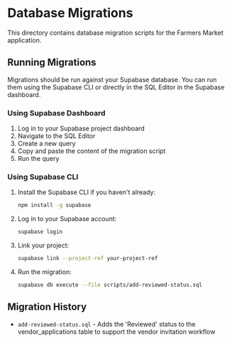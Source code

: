# Database Migrations

This directory contains database migration scripts for the Farmers Market application.

## Running Migrations

Migrations should be run against your Supabase database. You can run them using the Supabase CLI or directly in the SQL Editor in the Supabase dashboard.

### Using Supabase Dashboard

1. Log in to your Supabase project dashboard
2. Navigate to the SQL Editor
3. Create a new query
4. Copy and paste the content of the migration script
5. Run the query

### Using Supabase CLI

1. Install the Supabase CLI if you haven't already:
   ```bash
   npm install -g supabase
   ```
2. Log in to your Supabase account:
   ```bash
   supabase login
   ```
3. Link your project:
   ```bash
   supabase link --project-ref your-project-ref
   ```
4. Run the migration:
   ```bash
   supabase db execute --file scripts/add-reviewed-status.sql
   ```

## Migration History

- `add-reviewed-status.sql` - Adds the 'Reviewed' status to the vendor_applications table to support the vendor invitation workflow 